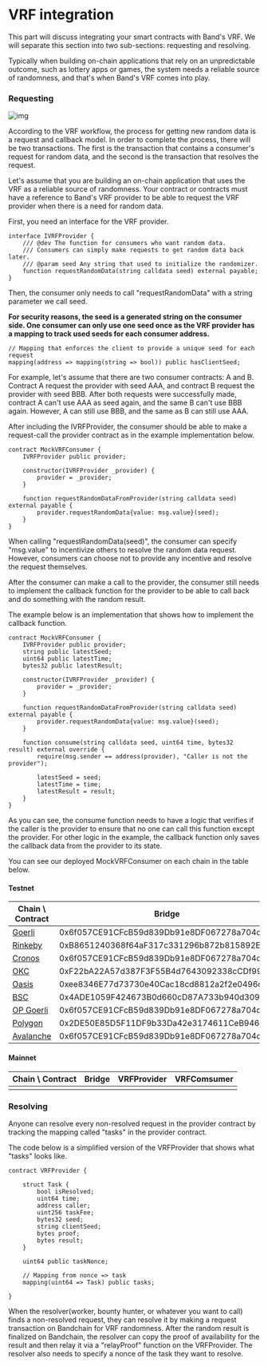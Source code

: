 # VRF integration

This part will discuss integrating your smart contracts with Band's VRF. We will separate this section into two sub-sections: requesting and resolving.

Typically when building on-chain applications that rely on an unpredictable outcome, such as lottery apps or games, the system needs a reliable source of randomness, and that's when Band's VRF comes into play.

### Requesting

![img](https://user-images.githubusercontent.com/12705423/192215486-fcf23603-19df-4c04-ab2f-2fa56fc05c53.jpg)

According to the VRF workflow, the process for getting new random data is a request and callback model. In order to complete the process, there will be two transactions. The first is the transaction that contains a consumer's request for random data, and the second is the transaction that resolves the request.

Let's assume that you are building an on-chain application that uses the VRF as a reliable source of randomness. Your contract or contracts must have a reference to Band's VRF provider to be able to request the VRF provider when there is a need for random data.

First, you need an interface for the VRF provider.
```solidity=
interface IVRFProvider {
    /// @dev The function for consumers who want random data.
    /// Consumers can simply make requests to get random data back later.
    /// @param seed Any string that used to initialize the randomizer.
    function requestRandomData(string calldata seed) external payable;
}
```

Then, the consumer only needs to call "requestRandomData" with a string parameter we call seed.

**For security reasons, the seed is a generated string on the consumer side.
One consumer can only use one seed once as the VRF provider has a mapping to track used seeds for each consumer address.**

```solidity=
// Mapping that enforces the client to provide a unique seed for each request
mapping(address => mapping(string => bool)) public hasClientSeed;
```

For example, let's assume that there are two consumer contracts: A and B. Contract A request the provider with seed AAA, and contract B request the provider with seed BBB. After both requests were successfully made, contract A can't use AAA as seed again, and the same B can't use BBB again. However, A can still use BBB, and the same as B can still use AAA.

After including the IVRFProvider, the consumer should be able to make a request-call the provider contract as in the example implementation below.

```solidity=
contract MockVRFConsumer {
    IVRFProvider public provider;

    constructor(IVRFProvider _provider) {
        provider = _provider;
    }

    function requestRandomDataFromProvider(string calldata seed) external payable {
        provider.requestRandomData{value: msg.value}(seed);
    }
}
```

When calling "requestRandomData(seed)", the consumer can specify "msg.value" to incentivize others to resolve the random data request. However, consumers can choose not to provide any incentive and resolve the request themselves.

After the consumer can make a call to the provider, the consumer still needs to implement the callback function for the provider to be able to call back and do something with the random result.

The example below is an implementation that shows how to implement the callback function. 

```solidity=
contract MockVRFConsumer {
    IVRFProvider public provider;
    string public latestSeed;
    uint64 public latestTime;
    bytes32 public latestResult;

    constructor(IVRFProvider _provider) {
        provider = _provider;
    }

    function requestRandomDataFromProvider(string calldata seed) external payable {
        provider.requestRandomData{value: msg.value}(seed);
    }
    
    function consume(string calldata seed, uint64 time, bytes32 result) external override {
        require(msg.sender == address(provider), "Caller is not the provider");
        
        latestSeed = seed;
        latestTime = time;
        latestResult = result;
    }
}
```

As you can see, the consume function needs to have a logic that verifies if the caller is the provider to ensure that no one can call this function except the provider. For other logic in the example, the callback function only saves the callback data from the provider to its state.

You can see our deployed MockVRFConsumer on each chain in the table below.

#### Testnet

|Chain \ Contract |Bridge|VRFProvider|MockVRFConsumer|VRFLens|
|-----------------|------------------------------------------|------------------------------------------|------------------------------------------|------------------------------------------|
|[Goerli](https://goerli.etherscan.io)          |0x6f057CE91CFcB59d839Db91e8DF067278a704cb8|0xF1F3554b6f46D8f172c89836FBeD1ea8551eabad|0x6aFCBD05f4718B994a290cfF03547DDFFcd74E08|0x6e876b4Ed458af275Eb049a3f89BF0909618d154|
|[Rinkeby](https://rinkeby.etherscan.io)          |0xB8651240368f64aF317c331296b872b815892E00|0xfdBBAD9D6A4e85a38c12ca387014bd5F697f0661|0xf48F60A97b1BDf0D47fa460a0894634124d039b4|0xD0F7DcDaC3CCaB2f64b97CaEEa6ebDe79a6a93e2|
|[Cronos](https://testnet.cronoscan.com)           |0x6f057CE91CFcB59d839Db91e8DF067278a704cb8|0xE2f7Cf77DF70af8e92FF69B8Ffc92585C307a358|0x6aFCBD05f4718B994a290cfF03547DDFFcd74E08|0xdcFA1244c37262441AA7caF9893fdD99dB101E2A|
|[OKC](https://www.oklink.com/en/okc-test)              |0xF22bA22A57d387F3F55B4d7643092338cCDf99D5|0x6afcbd05f4718b994a290cff03547ddffcd74e08|0xbf59aA508bABFA3B112553E05b45dcdB21997891|0xB8651240368f64aF317c331296b872b815892E00|
|[Oasis](https://testnet.explorer.emerald.oasis.dev)            |0xee8346E77d73730e40Cac18cd8812a2f2e0496de|0x4ADE1059F424673B0d660cD87A733b940d309bcF|0x74865F64aCaF86cD8dfa0c185bE177085106C91a|0x7f38DF2403c0E767662B5ABB09e4c86A8FDD1869|
|[BSC](https://testnet.bscscan.com)              |0x4ADE1059F424673B0d660cD87A733b940d309bcF|0x74865F64aCaF86cD8dfa0c185bE177085106C91a|0x7f38DF2403c0E767662B5ABB09e4c86A8FDD1869|0x7c3D5a83a335CED7b6b6beaa959DaD416ae88f27|
|[OP Goerli](https://goerli-optimism.etherscan.io) |0x6f057CE91CFcB59d839Db91e8DF067278a704cb8|0xF1F3554b6f46D8f172c89836FBeD1ea8551eabad|0xE2f7Cf77DF70af8e92FF69B8Ffc92585C307a358|0x3ffBc08b878D489fec0c80fa65C9B3933B361764|
|[Polygon](https://mumbai.polygonscan.com) |0x2DE50E85D5F11DF9b33Da42e3174611CeB9461d9|0x0173cE38C64Be34e7f23f39346c2D9AF5d9743FB|0xFb4d5252ca8FAFaE3Fe8718a9eE8bcF72266589F|0x14919325f2d97a05d146b7b4c9374b265e722f00|
|[Avalanche](https://testnet.snowtrace.io)  |0x6f057CE91CFcB59d839Db91e8DF067278a704cb8|0xF1F3554b6f46D8f172c89836FBeD1ea8551eabad|0xE2f7Cf77DF70af8e92FF69B8Ffc92585C307a358|0x3ffBc08b878D489fec0c80fa65C9B3933B361764|

#### Mainnet

|Chain \ Contract |Bridge|VRFProvider|VRFComsumer|
|-----------------|------|-----------|-----------|
|                 |      |           |           |


### Resolving

Anyone can resolve every non-resolved request in the provider contract by tracking the mapping called "tasks" in the provider contract.

The code below is a simplified version of the VRFProvider that shows what "tasks" looks like.

```solidity=
contract VRFProvider {
    
    struct Task {
        bool isResolved;
        uint64 time;
        address caller;
        uint256 taskFee;
        bytes32 seed;
        string clientSeed;
        bytes proof;
        bytes result;
    }
    
    uint64 public taskNonce;

    // Mapping from nonce => task
    mapping(uint64 => Task) public tasks;

}
```

When the resolver(worker, bounty hunter, or whatever you want to call) finds a non-resolved request, they can resolve it by making a request transaction on Bandchain for VRF randomness. After the random result is finalized on Bandchain, the resolver can copy the proof of availability for the result and then relay it via a "relayProof" function on the VRFProvider. The resolver also needs to specify a nonce of the task they want to resolve.
